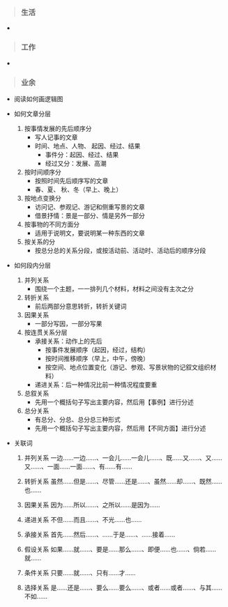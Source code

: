 >### 生活
- 
>### 工作
- 
>### 业余	
- 阅读如何画逻辑图	
- 如何文章分层
	1. 按事情发展的先后顺序分
		- 写人记事的文章
		- 时间、地点、人物、 起因、经过、结果
			- 事件分：起因、经过、结果
			- 经过又分：发展、高潮
	1. 按时间顺序分
		- 按照时间先后顺序写的文章
		- 春、夏、 秋、冬（早上、晚上）
	1. 按地点变换分	
		- 访问记、参观记、游记和侧重写景的文章
		- 借景抒情：景是一部分、情是另外一部分
	1. 按事物的不同方面分
		- 适用于说明文，要说明某一种东西的文章
	1. 按关系的分	
		- 按总分总的关系分段，或按活动前、活动时、活动后的顺序分段

- 如何段内分层
	1. 并列关系
		- 围绕一个主题，一一排列几个材料，材料之间没有主次之分
	1. 转折关系
		- 前后两部分意思转折，转折关键词	
	1. 因果关系
		- 一部分写因，一部分写果
	1. 按连贯关系分层
		- 承接关系：动作上的先后
			- 按事件发展顺序（起因，经过，结构）
			- 按时间推移顺序（早上，中午，傍晚）
			- 按空间、地点位置变化（游记、参观、写景状物的记叙文组织材料）
		- 递进关系：后一种情况比前一种情况程度要重
	1. 总叙关系
		- 先用一个概括句子写出主要内容，然后用【事例】进行分述
	1. 总分关系
		- 有总分、分总、总分总三种形式
		- 先用一个概括句子写出主要内容，然后用【不同方面】进行分述
- 关联词
	1. 并列关系
	一边……一边……、一会儿……一会儿……、既……又……、又……又……、一面……一面……、有……有……
	1. 转折关系
	虽然……但是……、尽管……还是……、虽然……却……、既然……也……
	1. 因果关系
	因为……所以……、之所以……是因为……

	1. 递进关系
	不但……而且……、不光……也……
	1. 承接关系
	首先……然后……、……于是……、……接着……

	1. 假设关系
	如果……就……、要是……那么……、即便……也……、倘若……就……
	1. 条件关系
	只要……就……、只有……才……

	1. 选择关系
	是……还是……、要么……要么……、或者……或者……、与其……不如……
	